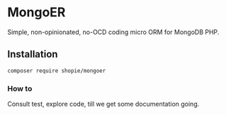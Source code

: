 # MongoER

Simple, non-opinionated, no-OCD coding micro ORM for MongoDB PHP.

## Installation

```
composer require shopie/mongoer
```

### How to

Consult test, explore code, till we get some documentation going.